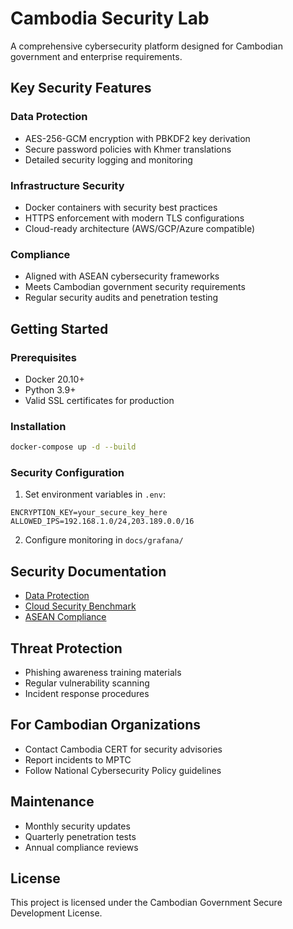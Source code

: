 # Cambodia Security Lab

A comprehensive cybersecurity platform designed for Cambodian government and enterprise requirements.

## Key Security Features

### Data Protection
- AES-256-GCM encryption with PBKDF2 key derivation
- Secure password policies with Khmer translations
- Detailed security logging and monitoring

### Infrastructure Security
- Docker containers with security best practices
- HTTPS enforcement with modern TLS configurations
- Cloud-ready architecture (AWS/GCP/Azure compatible)

### Compliance
- Aligned with ASEAN cybersecurity frameworks
- Meets Cambodian government security requirements
- Regular security audits and penetration testing

## Getting Started

### Prerequisites
- Docker 20.10+
- Python 3.9+
- Valid SSL certificates for production

### Installation
```bash
docker-compose up -d --build
```

### Security Configuration
1. Set environment variables in `.env`:
```
ENCRYPTION_KEY=your_secure_key_here
ALLOWED_IPS=192.168.1.0/24,203.189.0.0/16
```

2. Configure monitoring in `docs/grafana/`

## Security Documentation
- [Data Protection](data_protection/encryption.md)
- [Cloud Security Benchmark](cloud/multi-cloud-benchmark.md)
- [ASEAN Compliance](grc/asean-compliance.md)

## Threat Protection
- Phishing awareness training materials
- Regular vulnerability scanning
- Incident response procedures

## For Cambodian Organizations
- Contact Cambodia CERT for security advisories
- Report incidents to MPTC
- Follow National Cybersecurity Policy guidelines

## Maintenance
- Monthly security updates
- Quarterly penetration tests
- Annual compliance reviews

## License
This project is licensed under the Cambodian Government Secure Development License.